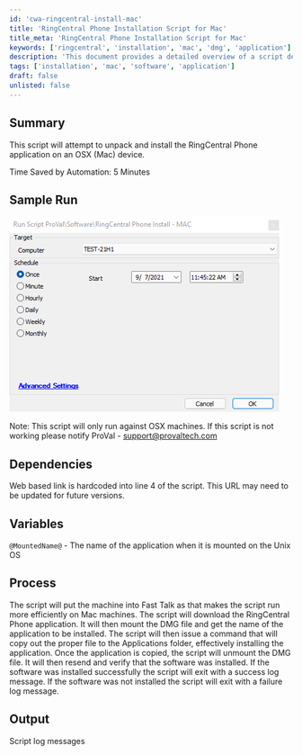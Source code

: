 ```yaml
---
id: 'cwa-ringcentral-install-mac'
title: 'RingCentral Phone Installation Script for Mac'
title_meta: 'RingCentral Phone Installation Script for Mac'
keywords: ['ringcentral', 'installation', 'mac', 'dmg', 'application']
description: 'This document provides a detailed overview of a script designed to unpack and install the RingCentral Phone application on Mac devices, including its dependencies, process, and expected output.'
tags: ['installation', 'mac', 'software', 'application']
draft: false
unlisted: false
---
```

## Summary

This script will attempt to unpack and install the RingCentral Phone application on an OSX (Mac) device.

Time Saved by Automation: 5 Minutes

## Sample Run

![Sample Run](../../../static/img/RingCentral-Phone-Install---Mac/image_1.png)

Note: This script will only run against OSX machines. If this script is not working please notify ProVal - [support@provaltech.com](mailto:support@provaltech.com)

## Dependencies

Web based link is hardcoded into line 4 of the script. This URL may need to be updated for future versions.

## Variables

`@MountedName@` - The name of the application when it is mounted on the Unix OS

## Process

The script will put the machine into Fast Talk as that makes the script run more efficiently on Mac machines. The script will download the RingCentral Phone application. It will then mount the DMG file and get the name of the application to be installed. The script will then issue a command that will copy out the proper file to the Applications folder, effectively installing the application. Once the application is copied, the script will unmount the DMG file. It will then resend and verify that the software was installed. If the software was installed successfully the script will exit with a success log message. If the software was not installed the script will exit with a failure log message.

## Output

Script log messages



